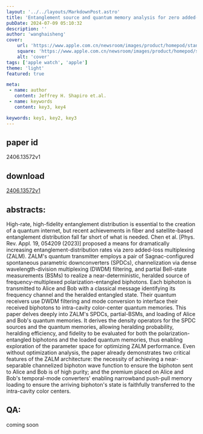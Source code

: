 ```yaml
---
layout: '../../layouts/MarkdownPost.astro'
title: 'Entanglement source and quantum memory analysis for zero added-loss multiplexing'
pubDate: 2024-07-09 05:10:32
description: ''
author: 'wanghaisheng'
cover:
    url: 'https://www.apple.com.cn/newsroom/images/product/homepod/standard/Apple-HomePod-hero-230118_big.jpg.large_2x.jpg'
    square: 'https://www.apple.com.cn/newsroom/images/product/homepod/standard/Apple-HomePod-hero-230118_big.jpg.large_2x.jpg'
    alt: 'cover'
tags: ['apple watch', 'apple'] 
theme: 'light'
featured: true

meta:
 - name: author
   content: Jeffrey H. Shapiro et.al.
 - name: keywords
   content: key3, key4

keywords: key1, key2, key3
---
```


## paper id
2406.13572v1
## download
[2406.13572v1](http://arxiv.org/abs/2406.13572v1)
## abstracts:
High-rate, high-fidelity entanglement distribution is essential to the creation of a quantum internet, but recent achievements in fiber and satellite-based entanglement distribution fall far short of what is needed. Chen et al. [Phys. Rev. Appl. 19, 054209 (2023)] proposed a means for dramatically increasing entanglement-distribution rates via zero added-loss multiplexing (ZALM). ZALM's quantum transmitter employs a pair of Sagnac-configured spontaneous parametric downconverters (SPDCs), channelization via dense wavelength-division multiplexing (DWDM) filtering, and partial Bell-state measurements (BSMs) to realize a near-deterministic, heralded source of frequency-multiplexed polarization-entangled biphotons. Each biphoton is transmitted to Alice and Bob with a classical message identifying its frequency channel and the heralded entangled state. Their quantum receivers use DWDM filtering and mode conversion to interface their received biphotons to intra-cavity color-center quantum memories. This paper delves deeply into ZALM's SPDCs, partial-BSMs, and loading of Alice and Bob's quantum memories. It derives the density operators for the SPDC sources and the quantum memories, allowing heralding probability, heralding efficiency, and fidelity to be evaluated for both the polarization-entangled biphotons and the loaded quantum memories, thus enabling exploration of the parameter space for optimizing ZALM performance. Even without optimization analysis, the paper already demonstrates two critical features of the ZALM architecture: the necessity of achieving a near-separable channelized biphoton wave function to ensure the biphoton sent to Alice and Bob is of high purity; and the premium placed on Alice and Bob's temporal-mode converters' enabling narrowband push-pull memory loading to ensure the arriving biphoton's state is faithfully transferred to the intra-cavity color centers.
## QA:
coming soon
